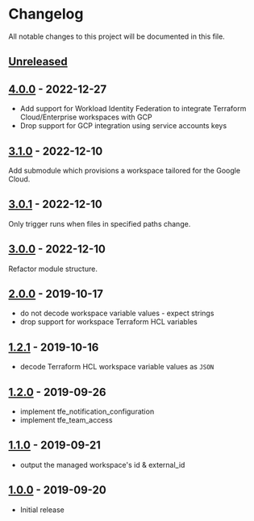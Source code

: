 # Changelog

All notable changes to this project will be documented in this file.

## [Unreleased]

## [4.0.0] - 2022-12-27

- Add support for Workload Identity Federation to integrate Terraform Cloud/Enterprise workspaces with GCP
- Drop support for GCP integration using service accounts keys

## [3.1.0] - 2022-12-10

Add submodule which provisions a workspace tailored for the Google Cloud.

## [3.0.1] - 2022-12-10

Only trigger runs when files in specified paths change.

## [3.0.0] - 2022-12-10

Refactor module structure.

## [2.0.0] - 2019-10-17

- do not decode workspace variable values - expect strings
- drop support for workspace Terraform HCL variables

## [1.2.1] - 2019-10-16

- decode Terraform HCL workspace variable values as `JSON`

## [1.2.0] - 2019-09-26

- implement tfe_notification_configuration
- implement tfe_team_access

## [1.1.0] - 2019-09-21

- output the managed workspace's id & external_id

## [1.0.0] - 2019-09-20

- Initial release

[Unreleased]: https://github.com/nephosolutions/terraform-google-gcp-project/compare/v4.0.0...HEAD
[4.0.0]: https://github.com/nephosolutions/terraform-google-gcp-project/releases/tag/v4.0.0
[3.1.0]: https://github.com/nephosolutions/terraform-google-gcp-project/releases/tag/v3.1.0
[3.0.1]: https://github.com/nephosolutions/terraform-google-gcp-project/releases/tag/v3.0.1
[3.0.0]: https://github.com/nephosolutions/terraform-google-gcp-project/releases/tag/v3.0.0
[2.0.0]: https://github.com/nephosolutions/terraform-google-gcp-project/releases/tag/v2.0.0
[1.2.1]: https://github.com/nephosolutions/terraform-google-gcp-project/releases/tag/v1.2.1
[1.2.0]: https://github.com/nephosolutions/terraform-google-gcp-project/releases/tag/v1.2.0
[1.1.0]: https://github.com/nephosolutions/terraform-google-gcp-project/releases/tag/v1.1.0
[1.0.0]: https://github.com/nephosolutions/terraform-google-gcp-project/releases/tag/v1.0.0
